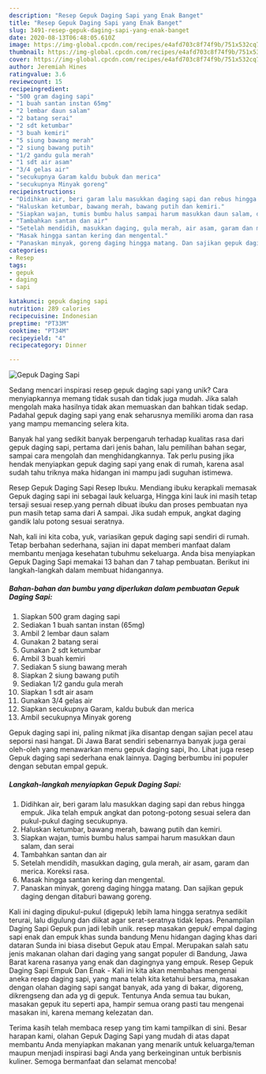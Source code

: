```yaml
---
description: "Resep Gepuk Daging Sapi yang Enak Banget"
title: "Resep Gepuk Daging Sapi yang Enak Banget"
slug: 3491-resep-gepuk-daging-sapi-yang-enak-banget
date: 2020-08-13T06:48:05.610Z
image: https://img-global.cpcdn.com/recipes/e4afd703c8f74f9b/751x532cq70/gepuk-daging-sapi-foto-resep-utama.jpg
thumbnail: https://img-global.cpcdn.com/recipes/e4afd703c8f74f9b/751x532cq70/gepuk-daging-sapi-foto-resep-utama.jpg
cover: https://img-global.cpcdn.com/recipes/e4afd703c8f74f9b/751x532cq70/gepuk-daging-sapi-foto-resep-utama.jpg
author: Jeremiah Hines
ratingvalue: 3.6
reviewcount: 15
recipeingredient:
- "500 gram daging sapi"
- "1 buah santan instan 65mg"
- "2 lembar daun salam"
- "2 batang serai"
- "2 sdt ketumbar"
- "3 buah kemiri"
- "5 siung bawang merah"
- "2 siung bawang putih"
- "1/2 gandu gula merah"
- "1 sdt air asam"
- "3/4 gelas air"
- "secukupnya Garam kaldu bubuk dan merica"
- "secukupnya Minyak goreng"
recipeinstructions:
- "Didihkan air, beri garam lalu masukkan daging sapi dan rebus hingga empuk. Jika telah empuk angkat dan potong-potong sesuai selera dan pukul-pukul daging secukupnya."
- "Haluskan ketumbar, bawang merah, bawang putih dan kemiri."
- "Siapkan wajan, tumis bumbu halus sampai harum masukkan daun salam, dan serai"
- "Tambahkan santan dan air"
- "Setelah mendidih, masukkan daging, gula merah, air asam, garam dan merica. Koreksi rasa."
- "Masak hingga santan kering dan mengental."
- "Panaskan minyak, goreng daging hingga matang. Dan sajikan gepuk daging dengan ditaburi bawang goreng."
categories:
- Resep
tags:
- gepuk
- daging
- sapi

katakunci: gepuk daging sapi 
nutrition: 289 calories
recipecuisine: Indonesian
preptime: "PT33M"
cooktime: "PT34M"
recipeyield: "4"
recipecategory: Dinner

---
```



![Gepuk Daging Sapi](https://img-global.cpcdn.com/recipes/e4afd703c8f74f9b/751x532cq70/gepuk-daging-sapi-foto-resep-utama.jpg)

Sedang mencari inspirasi resep gepuk daging sapi yang unik? Cara menyiapkannya memang tidak susah dan tidak juga mudah. Jika salah mengolah maka hasilnya tidak akan memuaskan dan bahkan tidak sedap. Padahal gepuk daging sapi yang enak seharusnya memiliki aroma dan rasa yang mampu memancing selera kita.

Banyak hal yang sedikit banyak berpengaruh terhadap kualitas rasa dari gepuk daging sapi, pertama dari jenis bahan, lalu pemilihan bahan segar, sampai cara mengolah dan menghidangkannya. Tak perlu pusing jika hendak menyiapkan gepuk daging sapi yang enak di rumah, karena asal sudah tahu triknya maka hidangan ini mampu jadi suguhan istimewa.

Resep Gepuk Daging Sapi Resep Ibuku. Mendiang ibuku kerapkali memasak Gepuk daging sapi ini sebagai lauk keluarga, Hingga kini lauk ini masih tetap tersaji sesuai resep.yang pernah dibuat ibuku dan proses pembuatan nya pun masih tetap sama dari A sampai. Jika sudah empuk, angkat daging gandik lalu potong sesuai seratnya.


Nah, kali ini kita coba, yuk, variasikan gepuk daging sapi sendiri di rumah. Tetap berbahan sederhana, sajian ini dapat memberi manfaat dalam membantu menjaga kesehatan tubuhmu sekeluarga. Anda bisa menyiapkan Gepuk Daging Sapi memakai 13 bahan dan 7 tahap pembuatan. Berikut ini langkah-langkah dalam membuat hidangannya.

<!--inarticleads1-->

##### Bahan-bahan dan bumbu yang diperlukan dalam pembuatan Gepuk Daging Sapi:

1. Siapkan 500 gram daging sapi
1. Sediakan 1 buah santan instan (65mg)
1. Ambil 2 lembar daun salam
1. Gunakan 2 batang serai
1. Gunakan 2 sdt ketumbar
1. Ambil 3 buah kemiri
1. Sediakan 5 siung bawang merah
1. Siapkan 2 siung bawang putih
1. Sediakan 1/2 gandu gula merah
1. Siapkan 1 sdt air asam
1. Gunakan 3/4 gelas air
1. Siapkan secukupnya Garam, kaldu bubuk dan merica
1. Ambil secukupnya Minyak goreng


Gepuk daging sapi ini, paling nikmat jika disantap dengan sajian pecel atau seporsi nasi hangat. Di Jawa Barat sendiri sebenarnya banyak juga gerai oleh-oleh yang menawarkan menu gepuk daging sapi, lho. Lihat juga resep Gepuk daging sapi sederhana enak lainnya. Daging berbumbu ini populer dengan sebutan empal gepuk. 

<!--inarticleads2-->

##### Langkah-langkah menyiapkan Gepuk Daging Sapi:

1. Didihkan air, beri garam lalu masukkan daging sapi dan rebus hingga empuk. Jika telah empuk angkat dan potong-potong sesuai selera dan pukul-pukul daging secukupnya.
1. Haluskan ketumbar, bawang merah, bawang putih dan kemiri.
1. Siapkan wajan, tumis bumbu halus sampai harum masukkan daun salam, dan serai
1. Tambahkan santan dan air
1. Setelah mendidih, masukkan daging, gula merah, air asam, garam dan merica. Koreksi rasa.
1. Masak hingga santan kering dan mengental.
1. Panaskan minyak, goreng daging hingga matang. Dan sajikan gepuk daging dengan ditaburi bawang goreng.


Kali ini daging dipukul-pukul (digepuk) lebih lama hingga seratnya sedikit terurai, lalu digulung dan diikat agar serat-seratnya tidak lepas. Penampilan Daging Sapi Gepuk pun jadi lebih unik. resep masakan gepuk/ empal daging sapi enak dan empuk khas sunda bandung Menu hidangan daging khas dari dataran Sunda ini biasa disebut Gepuk atau Empal. Merupakan salah satu jenis makanan olahan dari daging yang sangat populer di Bandung, Jawa Barat karena rasanya yang enak dan dagingnya yang empuk. Resep Gepuk Daging Sapi Empuk Dan Enak - Kali ini kita akan membahas mengenai aneka resep daging sapi, yang mana telah kita ketahui bersama, masakan dengan olahan daging sapi sangat banyak, ada yang di bakar, digoreng, dikrengseng dan ada yg di gepuk. Tentunya Anda semua tau bukan, masakan gepuk itu seperti apa, hampir semua orang pasti tau mengenai masakan ini, karena memang kelezatan dan. 

Terima kasih telah membaca resep yang tim kami tampilkan di sini. Besar harapan kami, olahan Gepuk Daging Sapi yang mudah di atas dapat membantu Anda menyiapkan makanan yang menarik untuk keluarga/teman maupun menjadi inspirasi bagi Anda yang berkeinginan untuk berbisnis kuliner. Semoga bermanfaat dan selamat mencoba!
